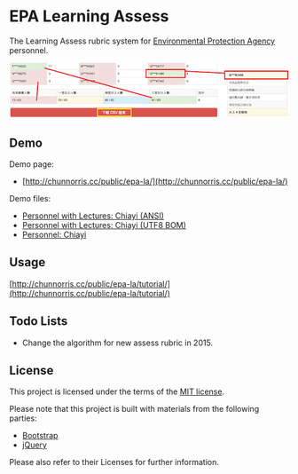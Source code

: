 # EPA Learning Assess

The Learning Assess rubric system for [Environmental Protection Agency](http://www.epa.gov.tw/mp.asp) personnel.

![](tutorial/a12.png)

## Demo

Demo page:

- [http://chunnorris.cc/public/epa-la/](http://chunnorris.cc/public/epa-la/)

Demo files:

- [Personnel with Lectures: Chiayi (ANSI)](http://chunnorris.cc/public/epa-la/demo/Chiayi_ANSI.csv)
- [Personnel with Lectures: Chiayi (UTF8 BOM)](http://chunnorris.cc/public/epa-la/demo/Chiayi_UTF8_BOM.csv)
- [Personnel: Chiayi](http://chunnorris.cc/public/epa-la/demo/ChiayiPersonnel.csv)

## Usage

[http://chunnorris.cc/public/epa-la/tutorial/](http://chunnorris.cc/public/epa-la/tutorial/)

## Todo Lists

- Change the algorithm for new assess rubric in 2015.


## License

This project is licensed under the terms of the [MIT license](http://opensource.org/licenses/MIT).

Please note that this project is built with materials from the following parties:

- [Bootstrap](http://getbootstrap.com/)
- [jQuery](https://jquery.com/)

Please also refer to their Licenses for further information.

